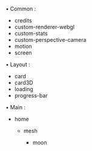 • Common :

  - credits
  - custom-renderer-webgl
  - custom-stats
  - custom-perspective-camera
  - motion
  - screen

• Layout :

  - card
  - card3D
  - loading
  - progress-bar

• Main :

  - home

    - mesh

      - moon

